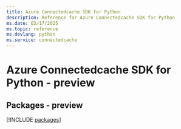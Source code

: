 ```yaml
---
title: Azure Connectedcache SDK for Python
description: Reference for Azure Connectedcache SDK for Python
ms.date: 03/17/2025
ms.topic: reference
ms.devlang: python
ms.service: connectedcache
---
```

# Azure Connectedcache SDK for Python - preview
## Packages - preview
[!INCLUDE [packages](connectedcache-index.md)]